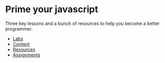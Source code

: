 Prime your javascript
=====

Three key lessons and a bunch of resources to help you become a better programmer.

* [Labs](labs)
* [Content](content)
* [Resources](resources)
* [Assignments](assignment_ideas)
